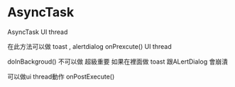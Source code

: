 # AsyncTask

   AsyncTask             UI thread
   
   
   
   在此方法可以做         toast , alertdialog
   onPrexcute()
   UI thread
   
   doInBackgroud()
   不可以做
   超級重要
   如果在裡面做
   toast 
   跟ALertDialog
   會崩潰
   
   
   
   可以做ui thread動作
   onPostExecute()
   
   
